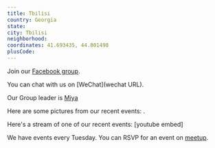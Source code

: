 ```yaml
---
title: Tbilisi
country: Georgia
state: 
city: Tbilisi
neighborhood: 
coordinates: 41.693435, 44.801498
plusCode:
---
```

Join our [Facebook group](https://www.facebook.com/groups/free.code.camp.tbilisi).

You can chat with us on [WeChat](wechat URL).

Our Group leader is [Miya](freecodecamp.org/miya)

Here are some pictures from our recent events:
![]().

Here's a stream of one of our recent events:
[youtube embed]

We have events every Tuesday. You can RSVP for an event on [meetup](meetupurl).
